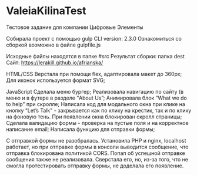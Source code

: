 # ValeiaKilinaTest
 Тестовое задание для компании Цифровые Элементы

Собирала проект с помощью gulp CLI version: 2.3.0
Ознакомиться со сборкой возможно в файле gulpfile.js

Исходные файлы находятся в папке #src
Результат сборки: папка dest
Сайт: https://lerakill.github.io/afrianska/  

HTML/CSS
Верстала при помощи flex, адаптировала макет до 360px;
Для иконок используется формат SVG;

JavaScript
Сделала меню бургер; 
Реализовала навигацию по сайту (в меню и в футере в разделе “About Us”;
Анимировала блок “What we do to help” при скролле;
Написала код для модального окна при клике на кнопку “Let’s Talk"  -  закрывается как по клику на крестик, так и по клику на фоновую тень. При появлении окна блокирован скролл    страницы;
Сделала валидацию формы - проверка на пустые поля и на корректное написание email;
Написала функцию для отправки формы;


С отправкой формы не разобралась. Установила PHP и nginx, localhost работает, но при отправке формы в консоли выводится сообщение, что отправка блокирована политикой CORS. 
Попап об успешной отправке сообщения также не реализовала. Сверстала его, но, из-за того, что не смогла протестировать отправку формы, не доделала его появление.

